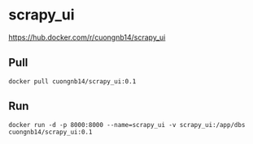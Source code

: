 # scrapy_ui

https://hub.docker.com/r/cuongnb14/scrapy_ui

## Pull

`docker pull cuongnb14/scrapy_ui:0.1`

## Run

`docker run -d -p 8000:8000 --name=scrapy_ui -v scrapy_ui:/app/dbs cuongnb14/scrapy_ui:0.1`

